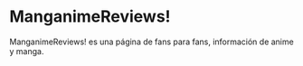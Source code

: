 # ManganimeReviews!
ManganimeReviews! es una página de fans para fans, información de anime y manga.
